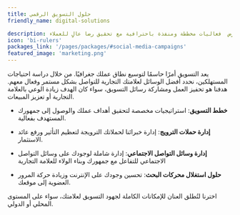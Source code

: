 ```yaml
---
title: حلول التسويق الرقمي
friendly_name: digital-solutions

description: تقدم  كفاءه العرض  فعاليات مخططة ومنفذة باحترافية مع تحقيق رضا عالٍ للعملاء.
icon: 'bi-rulers'
packages_link: '/pages/packages/#social-media-campaigns'
featured_image: 'marketing.png'
---
```

يعد التسويق أمرًا حاسمًا لتوسيع نطاق عملك جغرافيًا. من خلال دراسة احتياجات المستهلكين، نحدد أفضل الوسائل لعلامتك التجارية للتواصل بشكل مستمر وفعال معهم. هدفنا هو تحفيز العمل ومشاركة رسائل التسويق، سواء كان الهدف زيادة الوعي بالعلامة التجارية أو تعزيز المبيعات.

- **خطط التسويق**: استراتيجيات مخصصة لتحقيق أهداف عملك والوصول إلى جمهورك المستهدف بفعالية.
- **إدارة حملات الترويج**: إدارة خبرائنا لحملاتك الترويجة لتعظيم التأثير ورفع عائد الاستثمار.

- **إدارة وسائل التواصل الاجتماعي**: إدارة شاملة لوجودك على وسائل التواصل الاجتماعي للتفاعل مع جمهورك وبناء الولاء للعلامة التجارية

- **حلول استغلال محركات البحث**: تحسين وجودك على الإنترنت وزيادة حركة المرور العضوية إلى موقعك.

اخترنا لتُطلق العنان للإمكانات الكاملة لجهود التسويق لعلامتك، سواء على المستوى المحلي أو الدولي.
